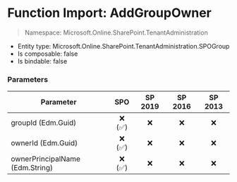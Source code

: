 # Function Import: AddGroupOwner

> Namespace: Microsoft.Online.SharePoint.TenantAdministration

- Entity type: Microsoft.Online.SharePoint.TenantAdministration.SPOGroup
- Is composable: false
- Is bindable: false

### Parameters

Parameter | SPO | SP 2019 | SP 2016 | SP 2013
----------|:---:|:-------:|:-------:|:-------:
groupId (Edm.Guid) | ❌ (✅) | ❌ | ❌ | ❌
ownerId (Edm.Guid) | ❌ (✅) | ❌ | ❌ | ❌
ownerPrincipalName (Edm.String) | ❌ (✅) | ❌ | ❌ | ❌